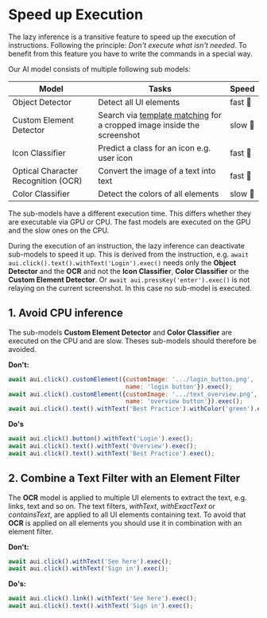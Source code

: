 # Speed up Execution

The lazy inference is a transitive feature to speed up the execution of instructions. Following the principle: <i>Don't execute what isn't needed</i>. To benefit from this feature you have to write the commands in a special way.

Our AI model consists of multiple following sub models:

| Model | Tasks | Speed |
|-------|-------|-------|
| Object Detector | Detect all UI elements | fast :rocket: |
| Custom Element Detector | Search via [template matching](https://en.wikipedia.org/wiki/Template_matching) for a cropped image inside the screenshot | slow :snail: |
| Icon Classifier | Predict a class for an icon e.g. user icon  | fast :rocket: |
| Optical Character Recognition (OCR) | Convert the image of a text into text | fast :rocket: |
| Color Classifier | Detect the colors of all elements | slow :snail: |

The sub-models have a different execution time. This differs whether they are executable via GPU or CPU. The fast models are executed on the GPU and the slow ones on the CPU.

During the execution of an instruction, the lazy inference can deactivate sub-models to speed it up. This is derived from the instruction, e.g. `await aui.click().text().withText('Login').exec()` needs only the <b>Object Detector</b> and the <b>OCR</b> and not the <b>Icon Classifier</b>, <b>Color Classifier</b> or the <b>Custom Element Detector</b>. 
Or `await aui.pressKey('enter').exec()` is not relaying on the current screenshot. In this case no sub-model is executed. 

## 1. Avoid CPU inference

The sub-models <b>Custom Element Detector</b> and <b>Color Classifier</b> are executed on the CPU and are slow. Theses sub-models should therefore be avoided.

<b>Don't:</b>

```javascript
await aui.click().customElement({customImage: '.../login_button.png', 
                                 name: 'login button'}).exec();
await aui.click().customElement({customImage: '.../text_overview.png', 
                                 name: 'overview button'}).exec();
await aui.click().text().withText('Best Practice').withColor('green').exec();
```

<b>Do's</b>

```javascript
await aui.click().button().withText('Login').exec();
await aui.click().text().withText('Overview').exec();
await aui.click().text().withText('Best Practice').exec();
```

## 2. Combine a Text Filter with an Element Filter

The <b>OCR</b> model is applied to multiple UI elements to extract the text, e.g. links, text and so on. The text filters, <i>withText</i>, <i>withExactText</i> or <i>containsText</i>, are applied to all UI elements containing text. To avoid that <b>OCR</b> is applied on all elements you should use it in combination with an element filter. 

<b>Don't:</b>

```javascript
await aui.click().withText('See here').exec();
await aui.click().withText('Sign in').exec();
```

<b>Do's:</b>

```javascript
await aui.click().link().withText('See here').exec();
await aui.click().text().withText('Sign in').exec();
```





